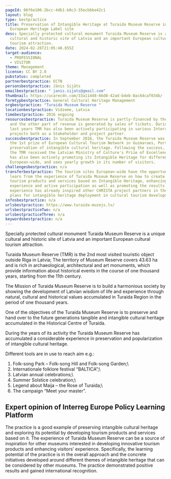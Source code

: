 ```yaml
---
pageId: 06f6e106-2bcc-4db1-b0c3-35ecbbbe42c1
layout: blog
type: bestpractice
title: Preservation of Intangible Heritage at Turaida Museum Reserve in Latvia -
  European Heritage Label site
desc: Specially protected cultural monument Turaida Museum Reserve is a unique
  cultural and historic site of Latvia and an important European cultural
  tourism attraction.
date: 2024-02-26T21:05:48.655Z
target-audience:
  - PROFESSIONAL
  - VISITOR
theme: Management
license: CC BY 2.0
pubstatus: completed
partnerbestpractice: ECTN
personsbestpractice: Jānis Sijāts
emailbestpractice: " janis.sijats@gmail.com"
thumbnail: https://ucarecdn.com/33a11448-66d8-42ad-b4eb-8ac64caf034b/
formtypbestpractice: General Cultural Heritage Management
orgbestpractice: "Turaida Museum Reserve "
locationbestpractice: Vidzeme, Latvia
timebestpractice: 2016 ongoing
resourcesbestpractice: Turaida Museum Reserve is partly-financed by the State,
  and the other part of revenue is generated by sales of tickets. During the
  last years TMR has also been actively participating in various Interreg
  projects both as a Stakeholder and project partner.
successbestpractice: In September 2016, the Turaida Museum Reserve was awarded
  the 1st prize of European Cultural Tourism Network in Guimaraes, Portugal for
  preservation of intangible cultural heritage. Following the success, in 2016,
  the TMR received the Latvian Ministry of Culture's Prize of Excellency. TMR
  has also been actively promoting its Intangible Heritage for different Awards
  European-wide, and sees yearly growth in its number of visitors.
challengesbestpractice: n/a
transferbestpractice: The tourism sites European-wide have the opportunity to
  learn from the experience of Turaida Museum Reserve on how to create various
  tourism products and services based on Intangible Heritage, enhancing visitor
  experience and active participation as well as promoting the results. TMR
  experience has already inspired other CHRISTA project partners in their action
  plans for intangible heritage deployment in cultural tourism development.
infosbestpractice: n/a
urlsbestpractice: https://www.turaida-muzejs.lv/
urlsbestpracticeTwo: n/a
urlsbestpracticeThree: n/a
keywordsbestpractice: n/a
---
```

Specially protected cultural monument Turaida Museum Reserve is a unique cultural and historic site of Latvia and an important European cultural tourism attraction.

Turaida Museum Reserve (TMR) is the 2nd most visited touristic object outside Riga in Latvia; The territory of Museum Reserve covers 43.63 ha and is rich in archaeological, architectural and art monuments, which provide information about historical events in the course of one thousand years, starting from the 11th century.

The Mission of Turaida Museum Reserve is to build a harmonious society by showing the development of Latvian wisdom of life and experience through natural, cultural and historical values accumulated in Turaida Region in the period of one thousand years.

One of the objectives of the Turaida Museum Reserve is to preserve and hand over to the future generations tangible and intangible cultural heritage accumulated in the Historical Centre of Turaida.

During the years of its activity the Turaida Museum Reserve has accumulated a considerable experience in preservation and popularization of intangible cultural heritage.

Different tools are in use to reach aim e.g.:

1. Folk-song Park – Folk-song Hill and Folk-song Garden;\
2. Internationale folklore festival “BALTICA”;\
3. Latvian annual celebrations;\
4. Summer Solstice celebration;\
5. Legend about Maija – the Rose of Turaida;\
6. The campaign “Meet your master".



## Expert opinion of Interreg Europe Policy Learning Platform

The practice is a good example of preserving intangible cultural heritage and exploring its potential by developing tourism products and services based on it. The experience of Turaida Museum Reserve can be a source of inspiration for other museums interested in developing innovative tourism products and enhancing visitors’ experience. Specifically, the learning potential of the practice is in the overall approach and the concrete initiatives developed around different themes of intangible heritage that can be considered by other museums. The practice demonstrated positive results and gained international recognition.